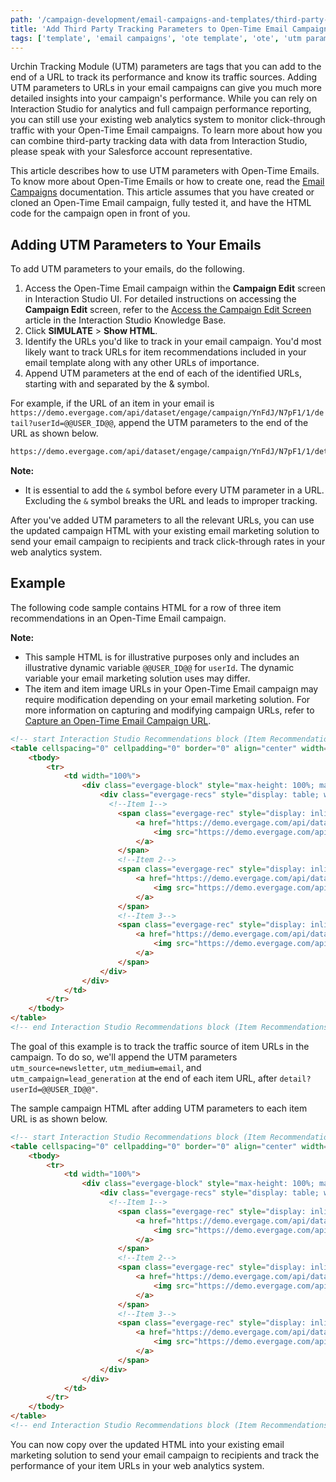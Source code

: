 ```yaml
---
path: '/campaign-development/email-campaigns-and-templates/third-party-tracking-for-email-campaigns'
title: 'Add Third Party Tracking Parameters to Open-Time Email Campaigns'
tags: ['template', 'email campaigns', 'ote template', 'ote', 'utm parameters', 'utm']
---
```


Urchin Tracking Module (UTM) parameters are tags that you can add to the end of a URL to track its performance and know its traffic sources. Adding UTM parameters to URLs in your email campaigns can give you much more detailed insights into your campaign's performance. While you can rely on Interaction Studio for analytics and full campaign performance reporting, you can still use your existing web analytics system to monitor click-through traffic with your Open-Time Email campaigns. To learn more about how you can combine third-party tracking data with data from Interaction Studio, please speak with your Salesforce account representative.

This article describes how to use UTM parameters with Open-Time Emails. To know more about Open-Time Emails or how to create one, read the [Email Campaigns](https://doc.evergage.com/display/EKB/Email+Campaigns) documentation. This article assumes that you have created or cloned an Open-Time Email campaign, fully tested it, and have the HTML code for the campaign open in front of you.

## Adding UTM Parameters to Your Emails

To add UTM parameters to your emails, do the following.
1. Access the Open-Time Email campaign within the **Campaign Edit** screen in Interaction Studio UI. For detailed instructions on accessing the **Campaign Edit** screen, refer to the [Access the Campaign Edit Screen](https://doc.evergage.com/display/EKB/Capture+an+Open-Time+Email+Campaign+URL#CaptureanOpen-TimeEmailCampaignURL-AccesstheCampaignEditScreen) article in the Interaction Studio Knowledge Base.
1. Click **SIMULATE** > **Show HTML**.
1. Identify the URLs you'd like to track in your email campaign. You'd most likely want to track URLs for item recommendations included in your email template along with any other URLs of importance.
1. Append UTM parameters at the end of each of the identified URLs, starting with and separated by the & symbol.

For example, if the URL of an item in your email is `https://demo.evergage.com/api/dataset/engage/campaign/YnFdJ/N7pF1/1/detail?userId=@@USER_ID@@`, append the UTM parameters to the end of the URL as shown below.

```html
https://demo.evergage.com/api/dataset/engage/campaign/YnFdJ/N7pF1/1/detail?userId=%40%40USER_ID&utm_source=newsletter&utm_medium=email&utm_campaign=lead_generation
```

<div class="alert-blue">

**Note:** 
- It is essential to add the `&` symbol before every UTM parameter in a URL. Excluding the `&` symbol breaks the URL and leads to improper tracking.
</div>

After you've added UTM parameters to all the relevant URLs, you can use the updated campaign HTML with your existing email marketing solution to send your email campaign to recipients and track click-through rates in your web analytics system.

## Example

The following code sample contains HTML for a row of three item recommendations in an Open-Time Email campaign.

<div class="alert-blue">

**Note:**
- This sample HTML is for illustrative purposes only and includes an illustrative dynamic variable `@@USER_ID@@` for `userId`. The dynamic variable your email marketing solution uses may differ.
- The item and item image URLs in your Open-Time Email campaign may require modification depending on your email marketing solution. For more information on capturing and modifying campaign URLs, refer to [Capture an Open-Time Email Campaign URL](/campaign-development/email-campaigns-and-templates/capture-open-time-email-campaign-url).
</div>

```html
<!-- start Interaction Studio Recommendations block (Item Recommendations Row 1) -->
<table cellspacing="0" cellpadding="0" border="0" align="center" width="100%" style="table-layout: fixed;">
    <tbody>
        <tr>
            <td width="100%">
                <div class="evergage-block" style="max-height: 100%; max-width: 100%; position: relative; overflow: hidden; text-align: center;">
                    <div class="evergage-recs" style="display: table; width: 100%; max-height: 100%;">
                      <!--Item 1-->
                        <span class="evergage-rec" style="display: inline-block;">
                            <a href="https://demo.evergage.com/api/dataset/retail/campaign/PTJqe/zIjE2/1/detail?userId=@@USER_ID@@">
                                <img src="https://demo.evergage.com/api/dataset/retail/campaign/PTJqe/zIjE2/1/summary.png?userId=@@USER_ID@@" style="max-width: 100%; border: 0;" border="0" alt="Item image">
                            </a>
                        </span>
                        <!--Item 2-->
                        <span class="evergage-rec" style="display: inline-block;">
                            <a href="https://demo.evergage.com/api/dataset/retail/campaign/PTJqe/zIjE2/2/detail?userId=@@USER_ID@@">
                                <img src="https://demo.evergage.com/api/dataset/retail/campaign/PTJqe/zIjE2/2/summary.png?userId=@@USER_ID@@" style="max-width: 100%; border: 0;" border="0" alt="Item image">
                            </a>
                        </span>
                        <!--Item 3-->
                        <span class="evergage-rec" style="display: inline-block;">
                            <a href="https://demo.evergage.com/api/dataset/retail/campaign/PTJqe/zIjE2/3/detail?userId=@@USER_ID@@">
                                <img src="https://demo.evergage.com/api/dataset/retail/campaign/PTJqe/zIjE2/3/summary.png?userId=@@USER_ID@@" style="max-width: 100%; border: 0;" border="0" alt="Item image">
                            </a>
                        </span>
                    </div>
                </div>
            </td>
        </tr>
    </tbody>
</table>
<!-- end Interaction Studio Recommendations block (Item Recommendations Row 1) -->
```

The goal of this example is to track the traffic source of item URLs in the campaign. To do so, we'll append the UTM parameters `utm_source=newsletter`, `utm_medium=email`, and `utm_campaign=lead_generation` at the end of each item URL, after `detail?userId=@@USER_ID@@"`.

The sample campaign HTML after adding UTM parameters to each item URL is as shown below.

```html
<!-- start Interaction Studio Recommendations block (Item Recommendations Row 1) -->
<table cellspacing="0" cellpadding="0" border="0" align="center" width="100%" style="table-layout: fixed;">
    <tbody>
        <tr>
            <td width="100%">
                <div class="evergage-block" style="max-height: 100%; max-width: 100%; position: relative; overflow: hidden; text-align: center;">
                    <div class="evergage-recs" style="display: table; width: 100%; max-height: 100%;">
                      <!--Item 1-->
                        <span class="evergage-rec" style="display: inline-block;">
                            <a href="https://demo.evergage.com/api/dataset/retail/campaign/PTJqe/zIjE2/1/detail?userId=@@USER_ID@@&utm_source=newsletter&utm_medium=email&utm_campaign=lead_generation">
                                <img src="https://demo.evergage.com/api/dataset/retail/campaign/PTJqe/zIjE2/1/summary.png?userId=@@USER_ID@@" style="max-width: 100%; border: 0;" border="0" alt="Item image">
                            </a>
                        </span>
                        <!--Item 2-->
                        <span class="evergage-rec" style="display: inline-block;">
                            <a href="https://demo.evergage.com/api/dataset/retail/campaign/PTJqe/zIjE2/2/detail?userId=@@USER_ID@@&utm_source=newsletter&utm_medium=email&utm_campaign=lead_generation">
                                <img src="https://demo.evergage.com/api/dataset/retail/campaign/PTJqe/zIjE2/2/summary.png?userId=@@USER_ID@@" style="max-width: 100%; border: 0;" border="0" alt="Item image">
                            </a>
                        </span>
                        <!--Item 3-->
                        <span class="evergage-rec" style="display: inline-block;">
                            <a href="https://demo.evergage.com/api/dataset/retail/campaign/PTJqe/zIjE2/3/detail?userId=@@USER_ID@@&utm_source=newsletter&utm_medium=email&utm_campaign=lead_generation">
                                <img src="https://demo.evergage.com/api/dataset/retail/campaign/PTJqe/zIjE2/3/summary.png?userId=@@USER_ID@@" style="max-width: 100%; border: 0;" border="0" alt="Item image">
                            </a>
                        </span>
                    </div>
                </div>
            </td>
        </tr>
    </tbody>
</table>
<!-- end Interaction Studio Recommendations block (Item Recommendations Row 1) -->
```

You can now copy over the updated HTML into your existing email marketing solution to send your email campaign to recipients and track the performance of your item URLs in your web analytics system.